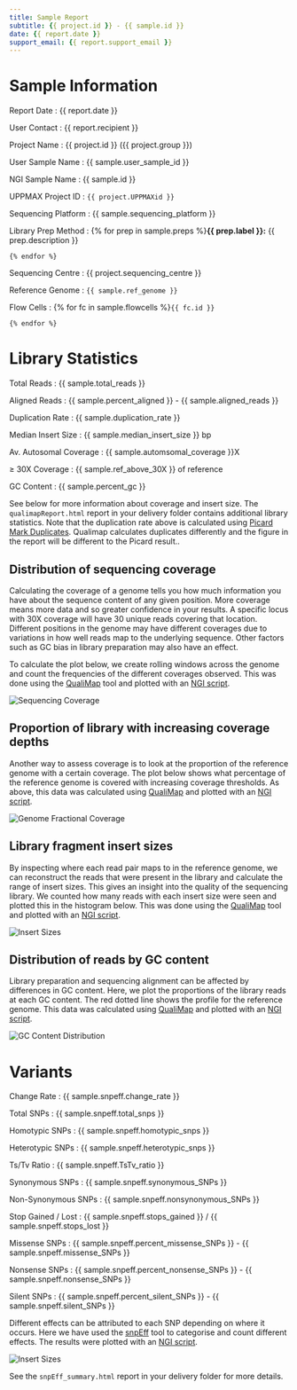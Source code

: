 ```yaml
---
title: Sample Report
subtitle: {{ project.id }} - {{ sample.id }}
date: {{ report.date }}
support_email: {{ report.support_email }}
---
```


# Sample Information

Report Date
:   {{ report.date }}

User Contact
:   {{ report.recipient }}

Project Name
:   {{ project.id }} ({{ project.group }})

User Sample Name
:   {{ sample.user_sample_id }}

NGI Sample Name
:   {{ sample.id }}

UPPMAX Project ID
:   `{{ project.UPPMAXid }}`

Sequencing Platform
:   {{ sample.sequencing_platform }}

Library Prep Method
:   {% for prep in sample.preps %}**{{ prep.label }}:** {{ prep.description }}
    
    {% endfor %}

Sequencing Centre
:   {{ project.sequencing_centre }}

Reference Genome
:   `{{ sample.ref_genome }}`

Flow Cells
:   {% for fc in sample.flowcells %}`{{ fc.id }}`
    
    {% endfor %}


# Library Statistics

Total Reads
:   {{ sample.total_reads }}

Aligned Reads
:   {{ sample.percent_aligned }} - {{ sample.aligned_reads }}

Duplication Rate
:   {{ sample.duplication_rate }}

Median Insert Size
:   {{ sample.median_insert_size }} bp

Av. Autosomal Coverage
:   {{ sample.automsomal_coverage }}X

&ge; 30X Coverage
:   {{ sample.ref_above_30X }} of reference

GC Content
:   {{ sample.percent_gc }}

See below for more information about coverage and insert size. The
`qualimapReport.html` report in your delivery folder contains additional library
statistics. Note that the duplication rate above is calculated using
[Picard Mark Duplicates](http://broadinstitute.github.io/picard/command-line-overview.html#MarkDuplicates).
Qualimap calculates duplicates differently and the figure in
the report will be different to the Picard result..

## Distribution of sequencing coverage
Calculating the coverage of a genome tells you how much information you have
about the sequence content of any given position. More coverage means more data
and so greater confidence in your results. A specific locus with 30X coverage
will have 30 unique reads covering that location. Different positions in the
genome may have different coverages due to variations in how well reads map to
the underlying sequence. Other factors such as GC bias in library preparation
may also have an effect.

To calculate the plot below, we create rolling windows across the genome and
count the frequencies of the different coverages observed. This was done using
the [QualiMap](http://qualimap.bioinfo.cipf.es/) tool and plotted with an
[NGI script](https://github.com/SciLifeLab/visualizations).

![Sequencing Coverage](plots/qualimap_coverage.png)

## Proportion of library with increasing coverage depths
Another way to assess coverage is to look at the proportion of the reference
genome with a certain coverage. The plot below shows what percentage of the
reference genome is covered with increasing coverage thresholds. As above, this
data was calculated using [QualiMap](http://qualimap.bioinfo.cipf.es/) and plotted
with an [NGI script](https://github.com/SciLifeLab/visualizations).

![Genome Fractional Coverage](plots/genome_fraction.png)

## Library fragment insert sizes
By inspecting where each read pair maps to in the reference genome, we can
reconstruct the reads that were present in the library and calculate the range
of insert sizes. This gives an insight into the quality of the sequencing
library. We counted how many reads with each insert size were seen and plotted
this in the histogram below. This was done using the
[QualiMap](http://qualimap.bioinfo.cipf.es/) tool and plotted with an
[NGI script](https://github.com/SciLifeLab/visualizations).

![Insert Sizes](plots/qualimap_insertsize.png)

## Distribution of reads by GC content
Library preparation and sequencing alignment can be affected by differences in
GC content. Here, we plot the proportions of the library reads at each GC
content. The red dotted line shows the profile for the reference genome. 
This data was calculated using [QualiMap](http://qualimap.bioinfo.cipf.es/)
and plotted with an [NGI script](https://github.com/SciLifeLab/visualizations).

![GC Content Distribution](plots/gc_distribution.png)

# Variants

Change Rate
:   {{ sample.snpeff.change_rate }}

Total SNPs
:   {{ sample.snpeff.total_snps }}

Homotypic SNPs
:   {{ sample.snpeff.homotypic_snps }}

Heterotypic SNPs
:   {{ sample.snpeff.heterotypic_snps }}

Ts/Tv Ratio
:   {{ sample.snpeff.TsTv_ratio }}

Synonymous SNPs
:   {{ sample.snpeff.synonymous_SNPs }}

Non-Synonymous SNPs
:   {{ sample.snpeff.nonsynonymous_SNPs }}

Stop Gained / Lost
:   {{ sample.snpeff.stops_gained }} / {{ sample.snpeff.stops_lost }}

Missense SNPs
:   {{ sample.snpeff.percent_missense_SNPs }}  -   {{ sample.snpeff.missense_SNPs }}

Nonsense SNPs
:   {{ sample.snpeff.percent_nonsense_SNPs }}  -   {{ sample.snpeff.nonsense_SNPs }}

Silent SNPs
:   {{ sample.snpeff.percent_silent_SNPs }}  -   {{ sample.snpeff.silent_SNPs }}

Different effects can be attributed to each SNP depending on where it occurs.
Here we have used the [snpEff](http://snpeff.sourceforge.net/) tool to
categorise and count different effects. The results were plotted with an
[NGI script](https://github.com/SciLifeLab/visualizations).

![Insert Sizes](plots/snpEff_effect_regions.png)

See the `snpEff_summary.html` report in your delivery folder for more details.





